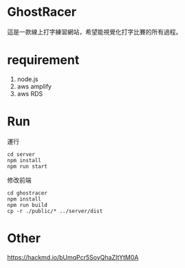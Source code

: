 # GhostRacer
這是一款線上打字練習網站，希望能視覺化打字比賽的所有過程。
# requirement
1. node.js
2. aws amplify
3. aws RDS
# Run
運行 <br>
```
cd server 
npm install
npm run start
```
修改前端 <br>
```
cd ghostracer
npm install
npm run build
cp -r ./public/* ../server/dist
```
# Other
https://hackmd.io/bUmqPcr5SoyQhaZItYtM0A
